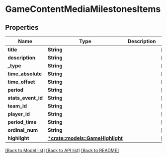 # GameContentMediaMilestonesItems

## Properties

Name | Type | Description | Notes
------------ | ------------- | ------------- | -------------
**title** | **String** |  | [optional] 
**description** | **String** |  | [optional] 
**_type** | **String** |  | [optional] 
**time_absolute** | **String** |  | [optional] 
**time_offset** | **String** |  | [optional] 
**period** | **String** |  | [optional] 
**stats_event_id** | **String** |  | [optional] 
**team_id** | **String** |  | [optional] 
**player_id** | **String** |  | [optional] 
**period_time** | **String** |  | [optional] 
**ordinal_num** | **String** |  | [optional] 
**highlight** | [***crate::models::GameHighlight**](.md) |  | [optional] 

[[Back to Model list]](../README.md#documentation-for-models) [[Back to API list]](../README.md#documentation-for-api-endpoints) [[Back to README]](../README.md)


